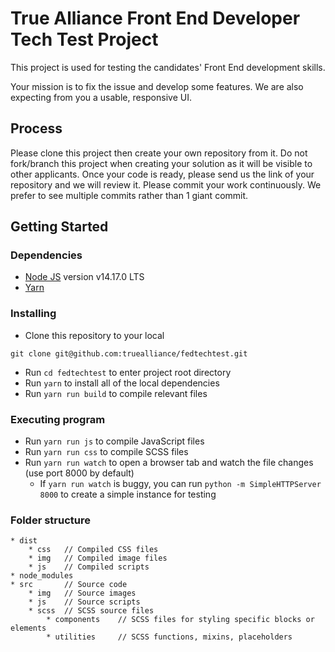 # True Alliance Front End Developer Tech Test Project

This project is used for testing the candidates' Front End development skills.

Your mission is to fix the issue and develop some features. We are also expecting from you a usable, responsive UI.

## Process

Please clone this project then create your own repository from it. Do not fork/branch this project when creating your solution as it will be visible to other applicants. Once your code is ready, please send us the link of your repository and we will review it. Please commit your work continuously. We prefer to see multiple commits rather than 1 giant commit.

## Getting Started

### Dependencies

* [Node JS](https://nodejs.org/en/) version v14.17.0 LTS
* [Yarn](https://yarnpkg.com/)

### Installing

* Clone this repository to your local
```
git clone git@github.com:truealliance/fedtechtest.git
```
* Run `cd fedtechtest` to enter project root directory
* Run `yarn` to install all of the local dependencies
* Run `yarn run build` to compile relevant files

### Executing program

* Run `yarn run js` to compile JavaScript files
* Run `yarn run css` to compile SCSS files
* Run `yarn run watch` to open a browser tab and watch the file changes (use port 8000 by default)
    * If `yarn run watch` is buggy, you can run `python -m SimpleHTTPServer 8000` to create a simple instance for testing

### Folder structure
```
* dist
    * css   // Compiled CSS files
    * img   // Compiled image files
    * js    // Compiled scripts
* node_modules
* src       // Source code
    * img   // Source images
    * js    // Source scripts
    * scss  // SCSS source files
        * components    // SCSS files for styling specific blocks or elements
        * utilities     // SCSS functions, mixins, placeholders
```
